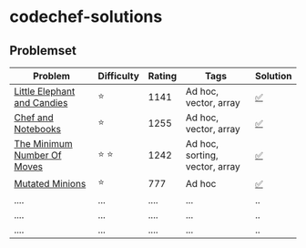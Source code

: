 # codechef-solutions
## Problemset
 | Problem      |  Difficulty | Rating |Tags| Solution |
|-------------|------|--------|------------|------------------|
 |[Little Elephant and Candies](https://www.codechef.com/problems/LECANDY)|:star:| 1141|Ad hoc, vector, array | [:white_check_mark:](https://github.com/LuizIgnacio2002/codechef-solutions/blob/main/Little%20Elephant%20and%20Candies.cpp)|
|[Chef and Notebooks](https://www.codechef.com/problems/CNOTE)      | :star:  | 1255   | Ad hoc, vector, array     |[:white_check_mark:](https://github.com/LuizIgnacio2002/codechef-solutions/blob/main/Chef%20and%20Notebooks.cpp)          |
| [The Minimum Number Of Moves](https://www.codechef.com/problems/SALARY)      | :star: :star:  | 1242     | Ad hoc, sorting, vector, array   |[:white_check_mark:](https://github.com/LuizIgnacio2002/codechef-solutions/blob/main/The%20Minimum%20Number%20Of%20Moves.cpp)    |
| [Mutated Minions](https://www.codechef.com/problems/CHN15A)     | :star:  | 777      | Ad hoc    |[:white_check_mark:](https://github.com/LuizIgnacio2002/codechef-solutions/blob/main/Mutated%20Minions.cpp)           |
| ....      | ...  | ....      | ...    |..           |
| ....      | ...  | ....      | ...    |..           |
| ....      | ...  | ....      | ...    |..           |



